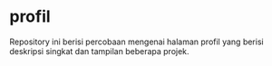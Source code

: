 # profil
Repository ini berisi percobaan mengenai halaman profil yang berisi deskripsi singkat dan tampilan beberapa projek.
